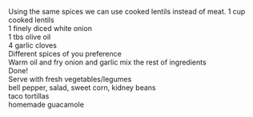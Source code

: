 Using the same spices we can use cooked lentils instead of meat.
1 cup cooked lentils   
1 finely diced white onion  
1 tbs olive oil  
4 garlic cloves  
Different spices of you preference  
Warm oil and fry onion and garlic mix the rest of ingredients  
Done!  
Serve with fresh vegetables/legumes  
bell pepper, salad, sweet corn, kidney beans  
taco tortillas  
homemade guacamole  

